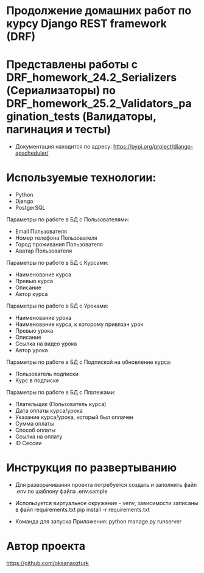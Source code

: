 # Продолжение домашних работ по курсу Django REST framework (DRF)

# Представлены работы с DRF_homework_24.2_Serializers (Сериализаторы) по DRF_homework_25.2_Validators_pagination_tests (Валидаторы, пагинация и тесты) 

* Документация находится по адресу: https://pypi.org/project/django-apscheduler/

# Используемые технологии:

 - Python
 - Django
 - PostgerSQL

Параметры по работе в БД с Пользователями:

 - Email Пользователя
 - Номер телефона Пользователя
 - Город проживания Пользователя
 - Аватар Пользователя

Параметры по работе в БД с Курсами:

 - Наименование курса
 - Превью курса
 - Описание
 - Автор курса

Параметры по работе в БД с Уроками:

 - Наименование урока
 - Наименование курса, к которому привязан урок 
 - Превью урока
 - Описание
 - Ссылка на видео урока
 - Автор урока

Параметры по работе в БД с Подпиской на обновление курса:

 - Пользователь подписки
 - Курс в подписке

Параметры по работе в БД с Платежами:

 - Плательщик (Пользователь курса)
 - Дата оплаты курса/урока
 - Указание курса/урока, который был оплачен
 - Сумма оплаты
 - Способ оплаты
 - Ссылка на оплату
 - ID Сессии

# Инструкция по развертыванию

* Для разворачивания проекта потребуется создать и заполнить файл .env  по шаблону файла .env.sample

* Используется виртуальное окружение - venv, зависимости записаны в файл requirements.txt
  pip install -r requirements.txt

* Команда для запуска Приложения: python manage.py runserver

# Автор проекта

https://github.com/oksanaozturk


